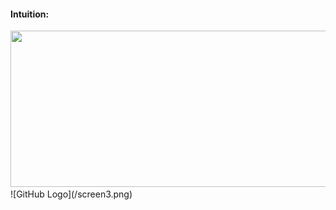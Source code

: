 #### Intuition:
<img src="intuition.gif" width="600" height="250" />
<br/>
![GitHub Logo](/screen3.png)

